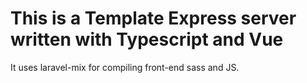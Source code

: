 # This is a Template Express server written with Typescript and Vue
It uses laravel-mix for compiling front-end sass and JS.
